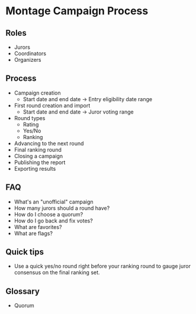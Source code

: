 # Montage Campaign Process

## Roles

* Jurors
* Coordinators
* Organizers

## Process

* Campaign creation
   * Start date and end date -> Entry eligibility date range
* First round creation and import
   * Start date and end date -> Juror voting range
* Round types
   * Rating
   * Yes/No
   * Ranking
* Advancing to the next round
* Final ranking round
* Closing a campaign
* Publishing the report
* Exporting results


## FAQ

* What's an "unofficial" campaign
* How many jurors should a round have?
* How do I choose a quorum?
* How do I go back and fix votes?
* What are favorites?
* What are flags?

<!-- TODO: split out juror docs? -->

## Quick tips

* Use a quick yes/no round right before your ranking round to gauge
  juror consensus on the final ranking set.

## Glossary

* Quorum
